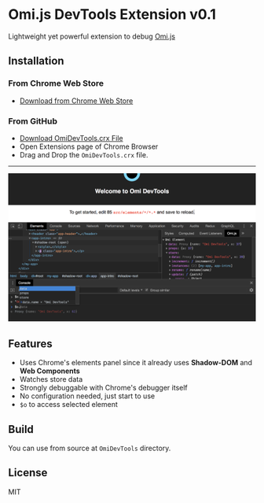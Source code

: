 # Omi.js DevTools Extension v0.1

Lightweight yet powerful extension to debug [Omi.js](https://github.com/Tencent/omi)

## Installation

### From Chrome Web Store

- [Download from Chrome Web Store](https://chrome.google.com/webstore/detail/omijs-devtools/pjgglfliglbhpcpalbpeloghnbceocmd)

### From GitHub

- [Download OmiDevTools.crx File](https://github.com/f/omi-devtools/blob/master/OmiDevTools.crx?raw=true)
- Open Extensions page of Chrome Browser
- Drag and Drop the `OmiDevTools.crx` file.

---

<img src="./screenshot.png" />

## Features

- Uses Chrome's elements panel since it already uses **Shadow-DOM** and **Web Components**
- Watches store data
- Strongly debuggable with Chrome's debugger itself
- No configuration needed, just start to use
- `$o` to access selected element

## Build

You can use from source at `OmiDevTools` directory.

## License

MIT
